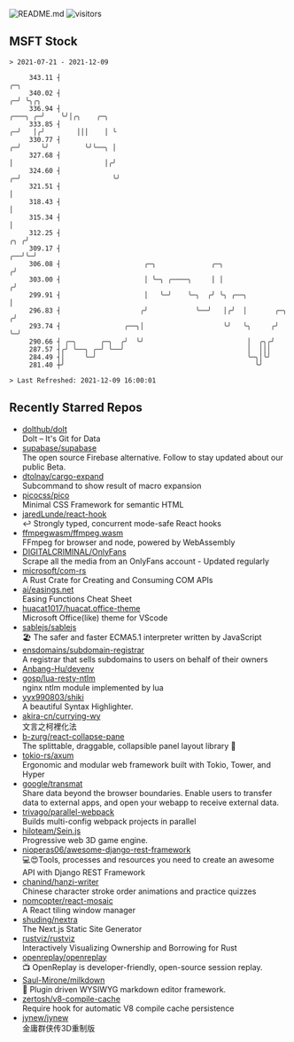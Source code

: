 ![README.md](https://github.com/Gerhut/Gerhut/workflows/README.md/badge.svg)
![visitors](https://visitors.vercel.app/Gerhut/Gerhut?token=8cf69d1f6813d272ef062726b6070c9be4ff72038cfe5a7ded7384a8da65d866)

## MSFT Stock

```
> 2021-07-21 - 2021-12-09

     343.11 ┤                                                                                    ╭─╮             
     340.02 ┤                                                                                  ╭─╯ ╰╮╭╮          
     336.94 ┤                                                                          ╭───╮ ╭─╯    ╰╯│╭╮    ╭─╮ 
     333.85 ┤                                                                        ╭─╯   │╭╯        │││    │ ╰ 
     330.77 ┤                                                                      ╭─╯     ╰╯         ╰╯╰──╮ │   
     327.68 ┤                                                                      │                       │╭╯   
     324.60 ┤                                                                    ╭─╯                       ╰╯    
     321.51 ┤                                                                    │                               
     318.43 ┤                                                                    │                               
     315.34 ┤                                                                    │                               
     312.25 ┤                                                                ╭╮ ╭╯                               
     309.17 ┤                                                             ╭──╯╰─╯                                
     306.08 ┤                     ╭─╮              ╭─╮                   ╭╯                                      
     303.00 ┤                     │ ╰─╮ ╭────╮     │ │                  ╭╯                                       
     299.91 ┤                     │   ╰─╯    ╰─╮  ╭╯ ╰╮ ╭──╮            │                                        
     296.83 ┤                    ╭╯            ╰──╯   │╭╯  │       ╭─╮ ╭╯                                        
     293.74 ┤                ╭──╮│                    ╰╯   ╰╮     ╭╯ ╰─╯                                         
     290.66 ┤ ╭─╮      ╭─╮  ╭╯  ╰╯                          │  ╭╮╭╯                                              
     287.57 ┤╭╯ ╰──╮ ╭─╯ ╰──╯                               │  │││                                               
     284.49 ┤│     ╰─╯                                      ╰─╮│╰╯                                               
     281.40 ┼╯                                                ╰╯                                                 

> Last Refreshed: 2021-12-09 16:00:01
```

## Recently Starred Repos

- [dolthub/dolt](https://github.com/dolthub/dolt)  
  Dolt – It's Git for Data
- [supabase/supabase](https://github.com/supabase/supabase)  
  The open source Firebase alternative. Follow to stay updated about our public Beta.
- [dtolnay/cargo-expand](https://github.com/dtolnay/cargo-expand)  
  Subcommand to show result of macro expansion
- [picocss/pico](https://github.com/picocss/pico)  
  Minimal CSS Framework for semantic HTML
- [jaredLunde/react-hook](https://github.com/jaredLunde/react-hook)  
  ↩ Strongly typed, concurrent mode-safe React hooks
- [ffmpegwasm/ffmpeg.wasm](https://github.com/ffmpegwasm/ffmpeg.wasm)  
  FFmpeg for browser and node, powered by WebAssembly
- [DIGITALCRIMINAL/OnlyFans](https://github.com/DIGITALCRIMINAL/OnlyFans)  
  Scrape all the media from an OnlyFans account - Updated regularly
- [microsoft/com-rs](https://github.com/microsoft/com-rs)  
  A Rust Crate for Creating and Consuming COM APIs
- [ai/easings.net](https://github.com/ai/easings.net)  
  Easing Functions Cheat Sheet
- [huacat1017/huacat.office-theme](https://github.com/huacat1017/huacat.office-theme)  
  Microsoft Office(like) theme for VScode
- [sablejs/sablejs](https://github.com/sablejs/sablejs)  
  🏖️ The safer and faster ECMA5.1 interpreter written by JavaScript
- [ensdomains/subdomain-registrar](https://github.com/ensdomains/subdomain-registrar)  
  A registrar that sells subdomains to users on behalf of their owners
- [Anbang-Hu/devenv](https://github.com/Anbang-Hu/devenv)  
- [gosp/lua-resty-ntlm](https://github.com/gosp/lua-resty-ntlm)  
  nginx ntlm module implemented by lua
- [yyx990803/shiki](https://github.com/yyx990803/shiki)  
  A beautiful Syntax Highlighter.
- [akira-cn/currying-wy](https://github.com/akira-cn/currying-wy)  
  文言之柯裡化法
- [b-zurg/react-collapse-pane](https://github.com/b-zurg/react-collapse-pane)  
  The splittable, draggable, collapsible panel layout library 🎉
- [tokio-rs/axum](https://github.com/tokio-rs/axum)  
  Ergonomic and modular web framework built with Tokio, Tower, and Hyper
- [google/transmat](https://github.com/google/transmat)  
  Share data beyond the browser boundaries. Enable users to transfer data to external apps, and open your webapp to receive external data.
- [trivago/parallel-webpack](https://github.com/trivago/parallel-webpack)  
  Builds multi-config webpack projects in parallel
- [hiloteam/Sein.js](https://github.com/hiloteam/Sein.js)  
  Progressive web 3D game engine.
- [nioperas06/awesome-django-rest-framework](https://github.com/nioperas06/awesome-django-rest-framework)  
   💻😍Tools, processes and resources you need to create an awesome API with Django REST Framework
- [chanind/hanzi-writer](https://github.com/chanind/hanzi-writer)  
  Chinese character stroke order animations and practice quizzes
- [nomcopter/react-mosaic](https://github.com/nomcopter/react-mosaic)  
  A React tiling window manager
- [shuding/nextra](https://github.com/shuding/nextra)  
  The Next.js Static Site Generator
- [rustviz/rustviz](https://github.com/rustviz/rustviz)  
  Interactively Visualizing Ownership and Borrowing for Rust
- [openreplay/openreplay](https://github.com/openreplay/openreplay)  
  :tv: OpenReplay is developer-friendly, open-source session replay.
- [Saul-Mirone/milkdown](https://github.com/Saul-Mirone/milkdown)  
  🍼 Plugin driven WYSIWYG  markdown editor framework.
- [zertosh/v8-compile-cache](https://github.com/zertosh/v8-compile-cache)  
  Require hook for automatic V8 compile cache persistence
- [jynew/jynew](https://github.com/jynew/jynew)  
  金庸群侠传3D重制版
